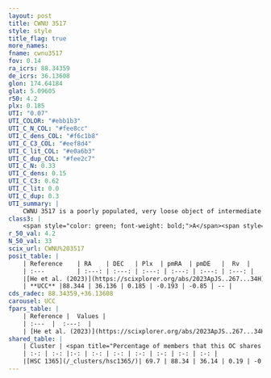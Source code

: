 ```yaml
---
layout: post
title: CWNU 3517
style: style
title_flag: true
more_names: 
fname: cwnu3517
fov: 0.14
ra_icrs: 88.34359
de_icrs: 36.13608
glon: 174.64184
glat: 5.09605
r50: 4.2
plx: 0.185
UTI: "0.07"
UTI_COLOR: "#ebb1b3"
UTI_C_N_COL: "#fee8cc"
UTI_C_dens_COL: "#f6c1b8"
UTI_C_C3_COL: "#eef8d4"
UTI_C_lit_COL: "#e0a6b3"
UTI_C_dup_COL: "#fee2c7"
UTI_C_N: 0.33
UTI_C_dens: 0.15
UTI_C_C3: 0.62
UTI_C_lit: 0.0
UTI_C_dup: 0.3
UTI_summary: |
    CWNU 3517 is a poorly populated, very loose object of intermediate C3 quality. It was recently reported in the literature.<br><br><span style="color: #99180f; font-weight: bold;">Warning: </span>This is possibly a duplicated object, which shares a significant percentage of members with at least one previously reported entry.
class3: |
    <span style="color: green; font-weight: bold;">A</span><span style="color: red; font-weight: bold;">C</span>
r_50_val: 4.2
N_50_val: 33
scix_url: CWNU%203517
posit_table: |
    | Reference    | RA    | DEC   | Plx  | pmRA  | pmDE   |  Rv  |
    | :---         | :---: | :---: | :---: | :---: | :---: | :---: |
    |[He et al. (2023)](https://scixplorer.org/abs/2023ApJS..267...34H) | 88.335 | 36.144 | 0.198 | -0.12 | -0.853 | -- |
    | **UCC** |88.344 | 36.136 | 0.185 | -0.193 | -0.85 | -- | 
cds_radec: 88.34359,+36.13608
carousel: UCC
fpars_table: |
    | Reference |  Values |
    | :---  |  :---:  |
    | [He et al. (2023)](https://scixplorer.org/abs/2023ApJS..267...34H) | `A0=1.45, m-M=13.5, logA=7.7` |
shared_table: |
    | Cluster | <span title="Percentage of members that this OC shares with the ones listed">%</span>   | RA   | DEC   | Plx   | pmRA  | pmDE  | Rv | UTI |
    | :-: | :-: |:-: | :-: | :-: | :-: | :-: | :-: | :-: |
    |[HSC 1365](/_clusters/hsc1365/)| 69.7 | 88.34 | 36.14 | 0.19 | -0.24 | -0.85 | -- |0.24 |
---
```

